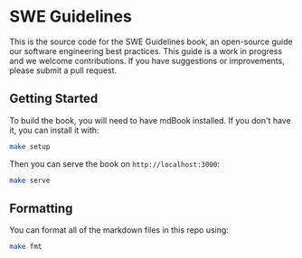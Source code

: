 # SWE Guidelines

This is the source code for the SWE Guidelines book, an open-source guide our software engineering best practices. 
This guide is a work in progress and we welcome contributions. If you have suggestions or improvements, please submit a pull request.

## Getting Started

To build the book, you will need to have mdBook installed. If you don't have it, you can install it with:
```bash
make setup
```

Then you can serve the book on `http://localhost:3000`:
```bash
make serve
```

## Formatting

You can format all of the markdown files in this repo using:
```bash
make fmt
```
